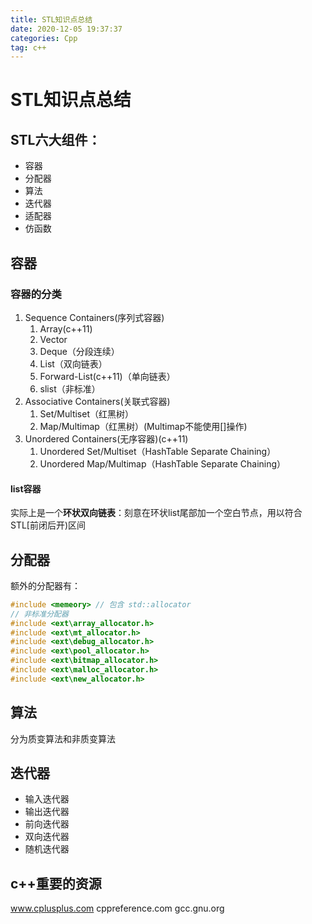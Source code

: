 ```yaml
---
title: STL知识点总结
date: 2020-12-05 19:37:37
categories: Cpp
tag: c++
---
```


# STL知识点总结

## STL六大组件：
* 容器
* 分配器
* 算法
* 迭代器
* 适配器
* 仿函数

## 容器

### 容器的分类
1. Sequence Containers(序列式容器)
    1. Array(c++11)
    2. Vector
    3. Deque（分段连续）
    4. List（双向链表）
    5. Forward-List(c++11)（单向链表）
    6. slist（非标准）
2. Associative Containers(关联式容器)
    1. Set/Multiset（红黑树）
    2. Map/Multimap（红黑树）(Multimap不能使用[]操作)
3. Unordered Containers(无序容器)(c++11)
    1. Unordered Set/Multiset（HashTable Separate Chaining）
    2. Unordered Map/Multimap（HashTable Separate Chaining）
    
#### list容器
实际上是一个**环状双向链表**：刻意在环状list尾部加一个空白节点，用以符合STL[前闭后开)区间

## 分配器
额外的分配器有：
```c++
#include <memeory> // 包含 std::allocator
// 非标准分配器
#include <ext\array_allocator.h>
#include <ext\mt_allocator.h>
#include <ext\debug_allocator.h>
#include <ext\pool_allocator.h>
#include <ext\bitmap_allocator.h>
#include <ext\malloc_allocator.h>
#include <ext\new_allocator.h>
```

## 算法

分为质变算法和非质变算法

## 迭代器

* 输入迭代器
* 输出迭代器
* 前向迭代器
* 双向迭代器
* 随机迭代器


## c++重要的资源
www.cplusplus.com
cppreference.com
gcc.gnu.org
